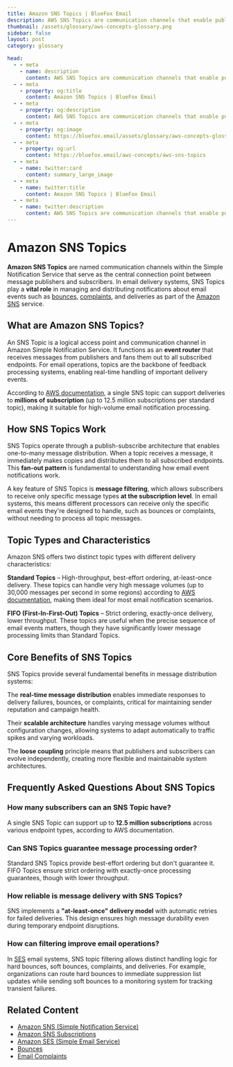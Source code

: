 ```yaml
---
title: Amazon SNS Topics | BlueFox Email
description: AWS SNS Topics are communication channels that enable publishers to distribute messages to multiple subscribers through Amazon's Simple Notification Service, critical for email event processing.
thumbnail: /assets/glossary/aws-concepts-glossary.png
sidebar: false
layout: post
category: glossary

head:
  - - meta
    - name: description
      content: AWS SNS Topics are communication channels that enable publishers to distribute messages to multiple subscribers through Amazon's Simple Notification Service, critical for email event processing.
  - - meta
    - property: og:title
      content: Amazon SNS Topics | BlueFox Email
  - - meta
    - property: og:description
      content: AWS SNS Topics are communication channels that enable publishers to distribute messages to multiple subscribers through Amazon's Simple Notification Service, critical for email event processing.
  - - meta
    - property: og:image
      content: https://bluefox.email/assets/glossary/aws-concepts-glossary.png
  - - meta
    - property: og:url
      content: https://bluefox.email/aws-concepts/aws-sns-topics
  - - meta
    - name: twitter:card
      content: summary_large_image
  - - meta
    - name: twitter:title
      content: Amazon SNS Topics | BlueFox Email
  - - meta
    - name: twitter:description
      content: AWS SNS Topics are communication channels that enable publishers to distribute messages to multiple subscribers through Amazon's Simple Notification Service, critical for email event processing.
---
```


# Amazon SNS Topics

**Amazon SNS Topics** are named communication channels within the Simple Notification Service that serve as the central connection point between message publishers and subscribers. In email delivery systems, SNS Topics play a **vital role** in managing and distributing notifications about email events such as [bounces](/email-sending-concepts/bounce.md), [complaints](/email-sending-concepts/complaint-notification.md), and deliveries as part of the [Amazon SNS](/aws-concepts/aws-sns) service.

## What are Amazon SNS Topics?

An SNS Topic is a logical access point and communication channel in Amazon Simple Notification Service. It functions as an **event router** that receives messages from publishers and fans them out to all subscribed endpoints. For email operations, topics are the backbone of feedback processing systems, enabling real-time handling of important delivery events.

According to [AWS documentation](https://docs.aws.amazon.com/general/latest/gr/sns.html), a single SNS topic can support deliveries to **millions of subscription** (up to 12.5 million subscriptions per standard topic), making it suitable for high-volume email notification processing.

## How SNS Topics Work

SNS Topics operate through a publish-subscribe architecture that enables one-to-many message distribution. When a topic receives a message, it immediately makes copies and distributes them to all subscribed endpoints. This **fan-out pattern** is fundamental to understanding how email event notifications work.

A key feature of SNS Topics is **message filtering**, which allows subscribers to receive only specific message types **at the subscription level**. In email systems, this means different processors can receive only the specific email events they're designed to handle, such as bounces or complaints, without needing to process all topic messages.

## Topic Types and Characteristics

Amazon SNS offers two distinct topic types with different delivery characteristics:

**Standard Topics** – High-throughput, best-effort ordering, at-least-once delivery. These topics can handle very high message volumes (up to 30,000 messages per second in some regions) according to [AWS documentation](https://docs.aws.amazon.com/general/latest/gr/sns.html#sns-quotas), making them ideal for most email notification scenarios.

**FIFO (First-In-First-Out) Topics** – Strict ordering, exactly-once delivery, lower throughput. These topics are useful when the precise sequence of email events matters, though they have significantly lower message processing limits than Standard Topics.

## Core Benefits of SNS Topics

SNS Topics provide several fundamental benefits in message distribution systems:

The **real-time message distribution** enables immediate responses to delivery failures, bounces, or complaints, critical for maintaining sender reputation and campaign health.

Their **scalable architecture** handles varying message volumes without configuration changes, allowing systems to adapt automatically to traffic spikes and varying workloads.

The **loose coupling** principle means that publishers and subscribers can evolve independently, creating more flexible and maintainable system architectures.

## Frequently Asked Questions About SNS Topics

### How many subscribers can an SNS Topic have?

A single SNS Topic can support up to **12.5 million subscriptions** across various endpoint types, according to AWS documentation.

### Can SNS Topics guarantee message processing order?

Standard SNS Topics provide best-effort ordering but don't guarantee it. FIFO Topics ensure strict ordering with exactly-once processing guarantees, though with lower throughput.

### How reliable is message delivery with SNS Topics?

SNS implements a **"at-least-once" delivery model** with automatic retries for failed deliveries. This design ensures high message durability even during temporary endpoint disruptions.

### How can filtering improve email operations?

In [SES](/aws-concepts/aws-ses.md) email systems, SNS topic filtering allows distinct handling logic for hard bounces, soft bounces, complaints, and deliveries. For example, organizations can route hard bounces to immediate suppression list updates while sending soft bounces to a monitoring system for tracking transient failures.

## Related Content

- [Amazon SNS (Simple Notification Service)](/aws-concepts/aws-sns)
- [Amazon SNS Subscriptions](/aws-concepts/aws-sns-subscription)
- [Amazon SES (Simple Email Service)](/aws-concepts/aws-ses)
- [Bounces](/email-sending-concepts/bounce)
- [Email Complaints](/email-sending-concepts/email-complaints)

<GlossaryCTA />
